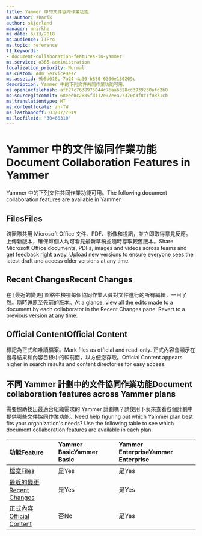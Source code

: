 ```yaml
---
title: Yammer 中的文件協同作業功能
ms.author: sharik
author: skjerland
manager: mnirkhe
ms.date: 6/13/2018
ms.audience: ITPro
ms.topic: reference
f1_keywords:
- document-collaboration-features-in-yammer
ms.service: o365-administration
localization_priority: Normal
ms.custom: Adm_ServiceDesc
ms.assetid: 9b5d618c-7a24-4a30-b880-6306e130209c
description: Yammer 中的下列文件共同作業功能可用。
ms.openlocfilehash: aff27c7638975044c76aa6328cd3939230afd2b8
ms.sourcegitcommit: 68eee0c2885fd112e37eea27370c3f8c1f0831cb
ms.translationtype: MT
ms.contentlocale: zh-TW
ms.lasthandoff: 03/07/2019
ms.locfileid: "30466310"
---
```

# <a name="document-collaboration-features-in-yammer"></a><span data-ttu-id="cbd86-103">Yammer 中的文件協同作業功能</span><span class="sxs-lookup"><span data-stu-id="cbd86-103">Document Collaboration Features in Yammer</span></span>

<span data-ttu-id="cbd86-104">Yammer 中的下列文件共同作業功能可用。</span><span class="sxs-lookup"><span data-stu-id="cbd86-104">The following document collaboration features are available in Yammer.</span></span>
  
## <a name="files"></a><span data-ttu-id="cbd86-105">Files</span><span class="sxs-lookup"><span data-stu-id="cbd86-105">Files</span></span>
<span data-ttu-id="cbd86-106"><a name="bkmk_Files"> </a></span><span class="sxs-lookup"><span data-stu-id="cbd86-106"></span></span>

<span data-ttu-id="cbd86-p101">跨團隊共用 Microsoft Office 文件、PDF、影像和視訊，並立即取得意見反應。上傳新版本，確保每個人均可看見最新草稿並隨時存取較舊版本。</span><span class="sxs-lookup"><span data-stu-id="cbd86-p101">Share Microsoft Office documents, PDFs, images and videos across teams and get feedback right away. Upload new versions to ensure everyone sees the latest draft and access older versions at any time.</span></span>
  
## <a name="recent-changes"></a><span data-ttu-id="cbd86-109">Recent Changes</span><span class="sxs-lookup"><span data-stu-id="cbd86-109">Recent Changes</span></span>
<span data-ttu-id="cbd86-110"><a name="bkmk_RecentChanges"> </a></span><span class="sxs-lookup"><span data-stu-id="cbd86-110"></span></span>

<span data-ttu-id="cbd86-p102">在 [最近的變更] 窗格中檢視每個協同作業人員對文件進行的所有編輯，一目了然。隨時還原至先前的版本。</span><span class="sxs-lookup"><span data-stu-id="cbd86-p102">At a glance, view all the edits made to a document by each collaborator in the Recent Changes pane. Revert to a previous version at any time.</span></span>
  
## <a name="official-content"></a><span data-ttu-id="cbd86-113">Official Content</span><span class="sxs-lookup"><span data-stu-id="cbd86-113">Official Content</span></span>
<span data-ttu-id="cbd86-114"><a name="bkmk_OfficialContent"> </a></span><span class="sxs-lookup"><span data-stu-id="cbd86-114"></span></span>

<span data-ttu-id="cbd86-115">標記為正式和唯讀檔案。</span><span class="sxs-lookup"><span data-stu-id="cbd86-115">Mark files as official and read-only.</span></span> <span data-ttu-id="cbd86-116">正式內容會顯示在搜尋結果和內容目錄中的較前面，以方便您存取。</span><span class="sxs-lookup"><span data-stu-id="cbd86-116">Official Content appears higher in search results and content directories for easy access.</span></span>
  
## <a name="document-collaboration-features-across-yammer-plans"></a><span data-ttu-id="cbd86-117">不同 Yammer 計劃中的文件協同作業功能</span><span class="sxs-lookup"><span data-stu-id="cbd86-117">Document collaboration features across Yammer plans</span></span>
<span data-ttu-id="cbd86-118"><a name="bkmk_OfficialContent"> </a></span><span class="sxs-lookup"><span data-stu-id="cbd86-118"></span></span>

<span data-ttu-id="cbd86-p104">需要協助找出最適合組織需求的 Yammer 計劃嗎？請使用下表來查看各個計劃中提供哪些文件協同作業功能。</span><span class="sxs-lookup"><span data-stu-id="cbd86-p104">Need help figuring out which Yammer plan best fits your organization's needs? Use the following table to see which document collaboration features are available in each plan.</span></span>
  
|<span data-ttu-id="cbd86-121">**功能**</span><span class="sxs-lookup"><span data-stu-id="cbd86-121">**Feature**</span></span>|<span data-ttu-id="cbd86-122">**Yammer Basic**</span><span class="sxs-lookup"><span data-stu-id="cbd86-122">**Yammer Basic**</span></span>|<span data-ttu-id="cbd86-123">**Yammer Enterprise**</span><span class="sxs-lookup"><span data-stu-id="cbd86-123">**Yammer Enterprise**</span></span>|
|:-----|:-----|:-----|
|[<span data-ttu-id="cbd86-124">檔案</span><span class="sxs-lookup"><span data-stu-id="cbd86-124">Files</span></span>](document-collaboration-features-in-yammer.md#files) <br/> |<span data-ttu-id="cbd86-125">是</span><span class="sxs-lookup"><span data-stu-id="cbd86-125">Yes</span></span>  <br/> |<span data-ttu-id="cbd86-126">是</span><span class="sxs-lookup"><span data-stu-id="cbd86-126">Yes</span></span>  <br/> |
|[<span data-ttu-id="cbd86-127">最近的變更</span><span class="sxs-lookup"><span data-stu-id="cbd86-127">Recent Changes</span></span>](document-collaboration-features-in-yammer.md#recent-changes) <br/> |<span data-ttu-id="cbd86-128">是</span><span class="sxs-lookup"><span data-stu-id="cbd86-128">Yes</span></span>  <br/> |<span data-ttu-id="cbd86-129">是</span><span class="sxs-lookup"><span data-stu-id="cbd86-129">Yes</span></span>  <br/> |
|[<span data-ttu-id="cbd86-130">正式內容</span><span class="sxs-lookup"><span data-stu-id="cbd86-130">Official Content</span></span>](document-collaboration-features-in-yammer.md#official-content) <br/> |<span data-ttu-id="cbd86-131">否</span><span class="sxs-lookup"><span data-stu-id="cbd86-131">No</span></span>  <br/> |<span data-ttu-id="cbd86-132">是</span><span class="sxs-lookup"><span data-stu-id="cbd86-132">Yes</span></span>  <br/> |
   

